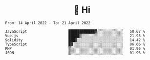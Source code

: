 <h1 align="center">👋 Hi</h1>
<!-- <h3 align="center">An enthusiastic frontend developer</h3> -->

<!--START_SECTION:waka-->

```text
From: 14 April 2022 - To: 21 April 2022

JavaScript                   ████████████▓░░░░░░░░░░░░   50.67 %
Vue.js                       █████▒░░░░░░░░░░░░░░░░░░░   21.93 %
Solidity                     ███▓░░░░░░░░░░░░░░░░░░░░░   14.42 %
TypeScript                   █▓░░░░░░░░░░░░░░░░░░░░░░░   06.66 %
PHP                          ▒░░░░░░░░░░░░░░░░░░░░░░░░   01.96 %
JSON                         ▒░░░░░░░░░░░░░░░░░░░░░░░░   01.96 %
```

<!--END_SECTION:waka-->
